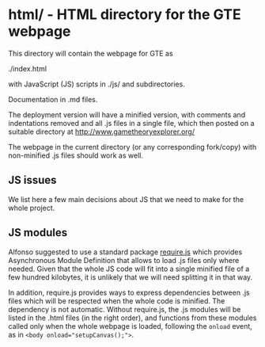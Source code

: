# html/ - HTML directory for the GTE webpage

This directory will contain the webpage for GTE as 

./index.html

with JavaScript (JS) scripts in ./js/ and subdirectories.

Documentation in .md files.  

The deployment version will have a minified version, with
comments and indentations removed and all .js files in a
single file, which then posted on a suitable directory at
http://www.gametheoryexplorer.org/

The webpage in the current directory (or any corresponding
fork/copy) with non-minified .js files should work as well.

## JS issues

We list here a few main decisions about JS
that we need to make
for the whole project.

## JS modules

Alfonso suggested to use a standard package
[require.js](http://requirejs.org)
which provides Asynchronous Module Definition that allows to
load .js files only where needed.
Given that the whole JS code will fit into a single minified
file of a few hundred kilobytes, it is unlikely that we will
need splitting it in that way.

In addition, require.js provides ways to express
dependencies between .js files which will be respected when
the whole code is minified.
The dependency is not automatic.
Without require.js, the .js modules will be listed in
the .html files (in the right order),
and functions from these modules called only when the whole
webpage is loaded, following the `onload` event, as in 
`<body onload="setupCanvas();">`.


